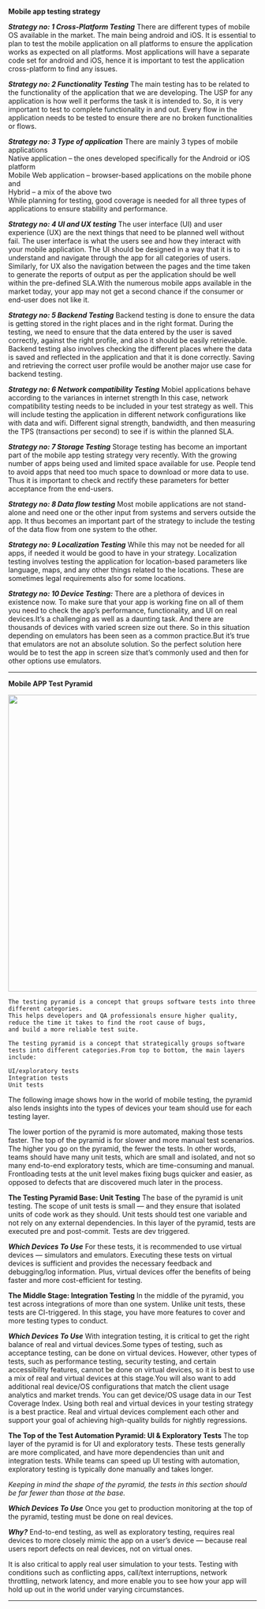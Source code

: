 **Mobile app testing strategy**

***Strategy no: 1 Cross-Platform Testing***
There are different types of mobile OS available in the market. The main being android and iOS.
It is essential to plan to test the mobile application on all platforms to ensure the application works as expected on all platforms.
Most applications will have a separate code set for android and iOS, hence it is important to test the application cross-platform to find any issues.


***Strategy no: 2 Functionality Testing*** 
The main testing has to be related to the functionality of the application that we are developing.
The USP for any application is how well it performs the task it is intended to. So, it is very important to test to complete functionality in and out.
Every flow in the application needs to be tested to ensure there are no broken functionalities or flows.


***Strategy no: 3 Type of application***
There are mainly 3 types of mobile applications   
 		Native application – the ones developed specifically for the Android or iOS platform    
    Mobile Web application – browser-based applications on the mobile phone and   
 		Hybrid – a mix of the above two   
While planning for testing, good coverage is needed for all three types of applications to ensure stability and performance.

***Strategy no: 4 UI and UX testing*** 
The user interface (UI) and user experience (UX) are the next things that need to be planned well without fail.
The user interface is what the users see and how they interact with your mobile application.
The UI should be designed in a way that it is to understand and navigate through the app for all categories of users.
Similarly, for UX also the navigation between the pages and the time taken to generate the reports of output as per the application 
should be well within the pre-defined SLA.With the numerous mobile apps available in the market today, your app may not get a second chance
if the consumer or end-user does not like it.

***Strategy no: 5 Backend Testing***
Backend testing is done to ensure the data is getting stored in the right places and in the right format.
During the testing, we need to ensure that the data entered by the user is saved correctly, against the right profile, and also it should be easily retrievable.
Backend testing also involves checking the different places where the data is saved and reflected in the application and that it is done correctly.
Saving and retrieving the correct user profile would be another major use case for backend testing.

***Strategy no: 6 Network compatibility Testing***
Mobiel applications behave according to the variances in internet strength
In this case, network compatibility testing needs to be included in your test strategy as well.
This will include testing the application in different network configurations like with data and wifi.
Different signal strength, bandwidth, and then measuring the TPS (transactions per second) to see if is within the planned SLA.


***Strategy no: 7 Storage Testing***
Storage testing has become an important part of the mobile app testing strategy very recently.
With the growing number of apps being used and limited space available for use.
People tend to avoid apps that need too much space to download or more data to use.
Thus it is important to check and rectify these parameters for better acceptance from the end-users.

***Strategy no: 8 Data flow testing***
Most mobile applications are not stand-alone and need one or the other input from systems and servers outside the app.
It thus becomes an important part of the strategy to include the testing of the data flow from one system to the other.


***Strategy no: 9 Localization Testing***
While this may not be needed for all apps, if needed it would be good to have in your strategy.
Localization testing involves testing the application for location-based parameters like language, maps, and any other things related to the locations. These are sometimes legal requirements also for some locations.

***Strategy no: 10 Device Testing:*** 
There are a plethora of devices in existence now. To make sure that your app is working fine on all of them you need to check the app’s performance, functionality, and UI on real devices.It’s a challenging as well as a daunting task. And there are thousands of devices with varied screen size out there. So in this situation depending on emulators has been seen as a common practice.But it’s true that emulators are not an absolute solution. So the perfect solution here would be to test the app in screen size that’s commonly used and then for other options use emulators.

-----------------------------------------------------------------------------------------
**Mobile APP Test Pyramid**

<img src="https://marvel-b1-cdn.bc0a.com/f00000000131077/www.perfecto.io/sites/default/files/image/2021-05/image-testing-pyramid-purple_0.jpg" width="800" height="600">

~~~
The testing pyramid is a concept that groups software tests into three different categories. 
This helps developers and QA professionals ensure higher quality, reduce the time it takes to find the root cause of bugs,  
and build a more reliable test suite. 

The testing pyramid is a concept that strategically groups software tests into different categories.From top to bottom, the main layers include: 

UI/exploratory tests  
Integration tests  
Unit tests  

~~~
The following image shows how in the world of mobile testing, the pyramid also lends insights into the types of devices your team should use for each testing layer.

The lower portion of the pyramid is more automated, making those tests faster. The top of the pyramid is for slower and more manual test scenarios. The higher you go on the pyramid, the fewer the tests. In other words, teams should have many unit tests, which are small and isolated, and not so many end-to-end exploratory tests, which are time-consuming and manual. Frontloading tests at the unit level makes fixing bugs quicker and easier, as opposed to defects that are discovered much later in the process.

**The Testing Pyramid Base: Unit Testing**
The base of the pyramid is unit testing. The scope of unit tests is small — and they ensure that isolated units of code work as they should. Unit tests should test one variable and not rely on any external dependencies. In this layer of the pyramid, tests are executed pre and post-commit. Tests are dev triggered. 

***Which Devices To Use*** For these tests, it is recommended to use virtual devices — simulators and emulators. Executing these tests on virtual devices is sufficient and provides the necessary feedback and debugging/log information. Plus, virtual devices offer the benefits of being faster and more cost-efficient for testing.

**The Middle Stage: Integration Testing**
In the middle of the pyramid, you test across integrations of more than one system. Unlike unit tests, these tests are CI-triggered. In this stage, you have more features to cover and more testing types to conduct.

***Which Devices To Use***
With integration testing, it is critical to get the right balance of real and virtual devices.Some types of testing, such as acceptance testing, can be done on virtual devices. However, other types of tests, such as performance testing, security testing, and certain accessibility features, cannot be done on virtual devices, so it is best to use a mix of real and virtual devices at this stage.You will also want to add additional real device/OS configurations that match the client usage analytics and market trends. You can get device/OS usage data in our Test Coverage Index. Using both real and virtual devices in your testing strategy is a best practice. Real and virtual devices complement each other and support your goal of achieving high-quality builds for nightly regressions.

**The Top of the Test Automation Pyramid: UI & Exploratory Tests**
The top layer of the pyramid is for UI and exploratory tests. These tests generally are more complicated, and have more dependencies than unit and integration tests. While teams can speed up UI testing with automation, exploratory testing is typically done manually and takes longer.

*Keeping in mind the shape of the pyramid, the tests in this section should be far fewer than those at the base.*

***Which Devices To Use***
Once you get to production monitoring at the top of the pyramid, testing must be done on real devices.

***Why?*** End-to-end testing, as well as exploratory testing, requires real devices to more closely mimic the app on a user’s device — because real users report defects on real devices, not on virtual ones.

It is also critical to apply real user simulation to your tests. Testing with conditions such as conflicting apps, call/text interruptions, network throttling, network latency, and more enable you to see how your app will hold up out in the world under varying circumstances.

----------------------------
